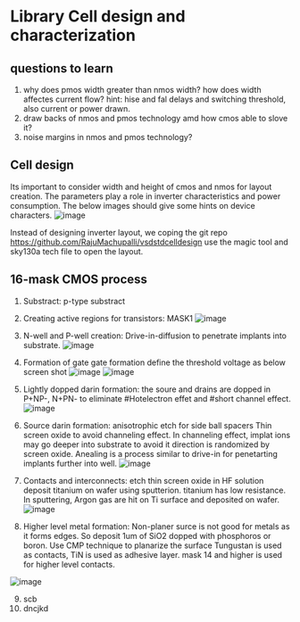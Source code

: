 # Library Cell design and characterization
## questions to learn
1. why does pmos width greater than nmos width? how does width affectes current flow? hint: hise and fal delays and switching threshold, also current or power drawn.
2. draw backs of nmos and pmos technology amd how cmos able to slove it?
3. noise margins in nmos and pmos technology?

## Cell design
Its important to consider width and height of cmos and nmos for layout creation. The parameters play a role in inverter characteristics and power consumption. The below images should give some hints on device characters.
![image](https://github.com/RajuMachupalli/openlane_test/assets/52839597/2cb4ef9c-bdcc-48b0-a712-f9ec8f885823)

Instead of designing inverter layout, we coping the git repo https://github.com/RajuMachupalli/vsdstdcelldesign use the magic tool and sky130a tech file to open the layout.

## 16-mask CMOS process

1. Substract: p-type substract
2. Creating active regions for transistors: MASK1
![image](https://github.com/RajuMachupalli/openlane_test/assets/52839597/b7746d88-204c-4a93-8d1c-81883f45418b)

3. N-well and P-well creation:
Drive-in-diffusion to penetrate implants into substrate.
![image](https://github.com/RajuMachupalli/openlane_test/assets/52839597/dd7289fa-6818-4973-bec3-3c5c37183a11)

4. Formation of gate
gate formation define the threshold voltage as below screen shot
![image](https://github.com/RajuMachupalli/openlane_test/assets/52839597/7e3b74a1-c04b-4e62-a202-98d047463cd2)
![image](https://github.com/RajuMachupalli/openlane_test/assets/52839597/e982c73e-0b55-4619-aed3-dffb038bc27c)



5. Lightly dopped darin formation:
the soure and drains are dopped in P+NP-, N+PN- to eliminate #Hotelectron effet and #short channel effect.
![image](https://github.com/RajuMachupalli/openlane_test/assets/52839597/add100ff-dd34-49f7-9834-aee48a3e9f44)


6. Source darin formation:
anisotrophic etch for side ball spacers
Thin screen oxide to avoid channeling effect. In channeling effect, implat ions may go deeper into substrate to avoid it direction is randomized by screen oxide.
Anealing is a process similar to drive-in for penetarting implants further into well.
![image](https://github.com/RajuMachupalli/openlane_test/assets/52839597/d9a3869a-fdef-48e6-8aa6-cbce3e08af98)


7. Contacts and interconnects:
etch thin screen oxide in HF solution
deposit titanium on wafer using sputterion. titanium has low resistance. In sputtering, Argon gas are hit on Ti surface and deposited on wafer.
![image](https://github.com/RajuMachupalli/openlane_test/assets/52839597/ab8f04ff-b095-43e1-b33a-107142f4df03)


8. Higher level metal formation:
Non-planer surce is not good for metals as it forms edges. So deposit 1um of SiO2 dopped with phosphoros or boron. Use CMP technique to planarize the surface
Tungustan is used as contacts, TiN is used as adhesive layer. mask 14 and higher is used for higher level contacts.

![image](https://github.com/RajuMachupalli/openlane_test/assets/52839597/4f32af42-e6de-4019-be48-0d8d5ba12786)


9. scb
10. dncjkd
